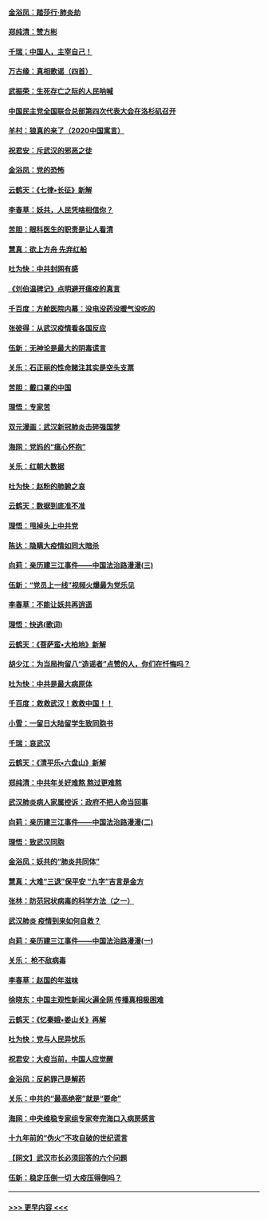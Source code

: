 #### [金浴凤：踏莎行‧肺炎劫](../pages/nsc993/n11858227.md?t=02110055) 
#### [郑纯清：赞方彬](../pages/nsc993/n11856803.md?t=02110055) 
#### [千瑞；中国人，主宰自己！](../pages/nsc993/n11856793.md?t=02110055) 
#### [万古缘：真相歌谣（四首）](../pages/nsc993/n11856263.md?t=02110055) 
#### [武振荣：生死存亡之际的人民呐喊](../pages/nsc993/n11856256.md?t=02110055) 
#### [中国民主党全国联合总部第四次代表大会在洛杉矶召开](../pages/nsc993/n11856344.md?t=02110055) 
#### [羊村：狼真的来了（2020中国寓言）](../pages/nsc993/n11856229.md?t=02110055) 
#### [祝君安：斥武汉的邪恶之徒](../pages/nsc993/n11855861.md?t=02110055) 
#### [金浴凤：党的恐怖](../pages/nsc993/n11855849.md?t=02110055) 
#### [云鹤天：《七律▪长征》新解](../pages/nsc993/n11855479.md?t=02110055) 
#### [李春草：妖共，人民凭啥相信你？](../pages/nsc993/n11855196.md?t=02110055) 
#### [苦胆：眼科医生的职责是让人看清](../pages/nsc993/n11853840.md?t=02110055) 
#### [慧真：欲上方舟 先弃红船](../pages/nsc993/n11853483.md?t=02110055) 
#### [吐为快：中共封网有感](../pages/nsc993/n11852575.md?t=02110055) 
#### [《刘伯温碑记》点明避开瘟疫的真言](../pages/nsc993/n11852128.md?t=02110055) 
#### [千百度：方舱医院内幕：没电没药没暖气没吃的](../pages/nsc993/n11850211.md?t=02110055) 
#### [张彼得：从武汉疫情看各国反应](../pages/nsc993/n11850102.md?t=02110055) 
#### [伍新：无神论是最大的阴毒谎言](../pages/nsc993/n11846129.md?t=02110055) 
#### [关乐：石正丽的性命赌注其实是空头支票](../pages/nsc993/n11846109.md?t=02110055) 
#### [苦胆：戴口罩的中国](../pages/nsc993/n11845576.md?t=02110055) 
#### [理悟：专家苦](../pages/nsc993/n11845564.md?t=02110055) 
#### [双元漫画：武汉新冠肺炎击碎强国梦](../pages/nsc993/n11843320.md?t=02110055) 
#### [海网：党妈的“瘟心怀抱”](../pages/nsc993/n11840740.md?t=02110055) 
#### [关乐：红朝大数据](../pages/nsc993/n11840675.md?t=02110055) 
#### [吐为快：赵粉的肺腑之哀](../pages/nsc993/n11840618.md?t=02110055) 
#### [云鹤天：数据到底准不准](../pages/nsc993/n11840325.md?t=02110055) 
#### [理悟：甩掉头上中共党](../pages/nsc993/n11838826.md?t=02110055) 
#### [陈达：隐瞒大疫情如同大暗杀](../pages/nsc993/n11838771.md?t=02110055) 
#### [向莉：亲历建三江事件——中国法治路漫漫(三)](../pages/nsc993/n11831825.md?t=02110055) 
#### [伍新：“党员上一线”视频火爆最为党乐见](../pages/nsc993/n11838200.md?t=02110055) 
#### [李春草：不能让妖共再逍遥](../pages/nsc993/n11838102.md?t=02110055) 
#### [理悟：快逃(歌词)](../pages/nsc993/n11838083.md?t=02110055) 
#### [云鹤天：《菩萨蛮▪大柏地》新解](../pages/nsc993/n11838059.md?t=02110055) 
#### [胡少江：为当局拘留八“造谣者”点赞的人，你们在忏悔吗？](../pages/nsc993/n11836801.md?t=02110055) 
#### [吐为快：中共是最大病原体](../pages/nsc993/n11836748.md?t=02110055) 
#### [千百度：救救武汉！救救中国！！](../pages/nsc993/n11836145.md?t=02110055) 
#### [小雪：一留日大陆留学生致同胞书](../pages/nsc993/n11834624.md?t=02110055) 
#### [千瑞：哀武汉](../pages/nsc993/n11833647.md?t=02110055) 
#### [云鹤天：《清平乐▪六盘山》新解](../pages/nsc993/n11833611.md?t=02110055) 
#### [郑纯清：中共年关好难熬 熬过更难熬](../pages/nsc993/n11833489.md?t=02110055) 
#### [武汉肺炎病人家属控诉：政府不把人命当回事](../pages/nsc993/n11833205.md?t=02110055) 
#### [向莉：亲历建三江事件——中国法治路漫漫(二)](../pages/nsc993/n11829102.md?t=02110055) 
#### [理悟：致武汉同胞](../pages/nsc993/n11831522.md?t=02110055) 
#### [金浴凤：妖共的“肺炎共同体”](../pages/nsc993/n11829448.md?t=02110055) 
#### [慧真：大难“三退”保平安 “九字”吉言是金方](../pages/nsc993/n11829501.md?t=02110055) 
#### [张林：防范冠状病毒的科学方法（之一）](../pages/nsc993/n11828618.md?t=02110055) 
#### [武汉肺炎 疫情到来如何自救？](../pages/nsc993/n11827632.md?t=02110055) 
#### [向莉：亲历建三江事件——中国法治路漫漫(一)](../pages/nsc993/n11827190.md?t=02110055) 
#### [关乐： 枪不敌病毒](../pages/nsc993/n11826746.md?t=02110055) 
#### [李春草：赵国的年滋味](../pages/nsc993/n11826321.md?t=02110055) 
#### [徐晓东：中国主观性新闻火遍全网 传播真相极困难](../pages/nsc993/n11826508.md?t=02110055) 
#### [云鹤天：《忆秦娥▪娄山关》再解](../pages/nsc993/n11824682.md?t=02110055) 
#### [吐为快：党与人民异忧乐](../pages/nsc993/n11824660.md?t=02110055) 
#### [祝君安：大疫当前，中国人应觉醒](../pages/nsc993/n11821946.md?t=02110055) 
#### [金浴凤：反躬罪己是解药](../pages/nsc993/n11820280.md?t=02110055) 
#### [关乐：中共的“最高绝密”就是“要命”](../pages/nsc993/n11816946.md?t=02110055) 
#### [海网：中央维稳专家组专家夸完海口入病房感言](../pages/nsc993/n11815138.md?t=02110055) 
#### [十九年前的“伪火”不攻自破的世纪谎言](../pages/nsc993/n11813238.md?t=02110055) 
#### [【网文】武汉市长必须回答的六个问题](../pages/nsc993/n11813848.md?t=02110055) 
#### [伍新：稳定压倒一切 大疫压得倒吗？](../pages/nsc993/n11812634.md?t=02110055) 

----
#### [ >>> 更早内容 <<< ](../indexes/nsc993-earlier.md)
